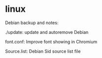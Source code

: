# linux

Debian backup and notes:

./update: update and autoremove Debian

font.conf: Improve font showing in Chromium

Source.list: Debian Sid source list file
